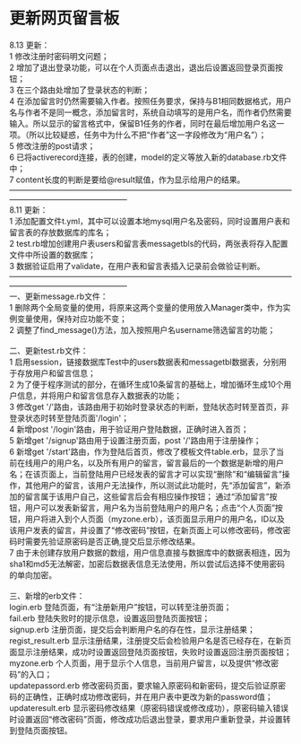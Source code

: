 更新网页留言板
====
8.13 更新：<br>
1 修改注册时密码明文问题；<br>
2 增加了退出登录功能，可以在个人页面点击退出，退出后设置返回登录页面按钮；<br>
3 在三个路由处增加了登录状态的判断；<br>
4 在添加留言时仍然需要输入作者。按照任务要求，保持与B1相同数据格式，用户名与作者不是同一概念，添加留言时，系统自动填写的是用户名，而作者仍然需要输入。所以显示的留言格式中，保留B1任务的作者，同时在最后增加用户名这一项。（所以比较疑惑，任务中为什么不把“作者”这一字段修改为“用户名”）；<br>
5 修改注册的post请求；<br>
6 已将activerecord连接，表的创建，model的定义等放入新的database.rb文件中；<br>
7 content长度的判断是要给@result赋值，作为显示给用户的结果。<br>
———————————————————————————————————————————————————<br>
8.11 更新：<br>
1 添加配置文件t.yml，其中可以设置本地mysql用户名及密码，同时设置用户表和留言表的存放数据库的库名；<br>
2 test.rb增加创建用户表users和留言表messagetbls的代码，两张表将存入配置文件中所设置的数据库；<br>
3 数据验证启用了validate，在用户表和留言表插入记录前会做验证判断。<br>
———————————————————————————————————————————————————<br>
一、更新message.rb文件：<br>1 删除两个全局变量的使用，将原来这两个变量的使用放入Manager类中，作为实例变量使用，保持对应功能不变；<br>2 调整了find_message()方法，加入按照用户名username筛选留言的功能；
<br><br>
二、更新test.rb文件：<br>1 启用session，链接数据库Test中的users数据表和messagetbl数据表，分别用于存放用户和留言信息；<br>
2 为了便于程序测试的部分，在循环生成10条留言的基础上，增加循环生成10个用户信息，并将用户和留言信息存入数据表的功能；<br>
3 修改get '/'路由，该路由用于初始时登录状态的判断，登陆状态时转至首页，非登录状态时转至登陆页面'/login'；<br>
4 新增post '/login'路由，用于验证用户登陆数据，正确时进入首页；<br>
5 新增get '/signup'路由用于设置注册页面，post '/'路由用于注册操作；<br>
6 新增get '/start'路由，作为登陆后首页，修改了模板文件table.erb，显示了当前在线用户的用户名，以及所有用户的留言，留言最后的一个数据是新增的用户名；在该页面上，当前登陆用户已经发表的留言才可以实现“删除”和“编辑留言”操作，其他用户的留言，该用户无法操作，所以测试此功能时，先“添加留言”，新添加的留言属于该用户自己，这些留言后会有相应操作按钮；
通过“添加留言”按钮，用户可以发表新留言，用户名为当前登陆用户的用户名；点击“个人页面”按钮，用户将进入到个人页面（myzone.erb），该页面显示用户的用户名，ID以及该用户发表的留言，并设置了“修改密码”按钮，在新页面上可以修改密码，修改密码时需要先验证原密码是否正确,提交后显示修改结果。
<br>
7 由于未创建存放用户数据的数组，用户信息直接与数据库中的数据表相连，因为sha1和md5无法解密，加密后数据表信息无法使用，所以尝试后选择不使用密码的单向加密。<br><br>
三、新增的erb文件：<br>
login.erb 登陆页面，有“注册新用户”按钮，可以转至注册页面；<br>
fail.erb 登陆失败时的提示信息，设置返回登陆页面按钮；<br>
signup.erb 注册页面，提交后会判断用户名的存在性，显示注册结果；<br>
regist_result.erb 显示注册结果，注册提交后会检验用户名是否已经存在，在新页面显示注册结果，成功时设置返回登陆页面按钮，失败时设置返回注册页面按钮；<br>
myzone.erb 个人页面，用于显示个人信息，当前用户留言，以及提供“修改密码”的入口；<br>
updatepassord.erb 修改密码页面，要求输入原密码和新密码，提交后验证原密码的正确性，正确时成功修改密码，并在用户表中更改为新的password值；<br>
updateresult.erb 显示密码修改结果（原密码错误或修改成功），原密码输入错误时设置返回“修改密码”页面，修改成功后退出登录，要求用户重新登录，并设置转到登陆页面按钮。
